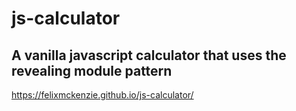 # js-calculator
## A vanilla javascript calculator that uses the revealing module pattern

https://felixmckenzie.github.io/js-calculator/
